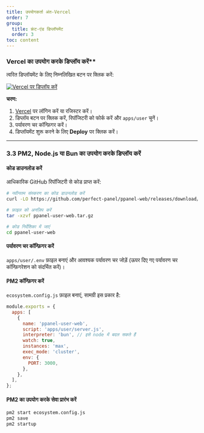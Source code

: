 ```yaml
---
title: उपयोगकर्ता अंत-Vercel
order: 7
group: 
  title: फ्रंट-एंड डिप्लॉयमेंट
  order: 3
toc: content
---
```


### Vercel का उपयोग करके डिप्लॉय करें\*\*

त्वरित डिप्लॉयमेंट के लिए निम्नलिखित बटन पर क्लिक करें:

[![Vercel पर डिप्लॉय करें](https://vercel.com/button)](https://vercel.com/new/clone?demo-description=PPanel%20is%20a%20pure%2C%20professional%2C%20and%20perfect%20open-source%20proxy%20panel%20tool%2C%20designed%20to%20be%20your%20ideal%20choice%20for%20learning%20and%20practical%20use\&demo-image=https%3A%2F%2Furlscan.io%2Fliveshot%2F%3Fwidth%3D1920%26height%3D1080%26url%3Dhttps%3A%2F%2Fuser.ppanel.dev\&demo-title=PPanel%20user%20Web\&demo-url=https%3A%2F%2Fuser.ppanel.dev%2F\&from=.\&project-name=ppanel-user-web\&repository-name=ppanel-web\&repository-url=https%3A%2F%2Fgithub.com%2Fperfect-panel%2Fppanel-web\&root-directory=apps%2Fuser\&skippable-integrations=1)

**चरण:**

1. [Vercel](https://vercel.com/) पर लॉगिन करें या रजिस्टर करें।
2. डिप्लॉय बटन पर क्लिक करें, रिपॉजिटरी को फोर्क करें और `apps/user` चुनें।
3. पर्यावरण चर कॉन्फ़िगर करें।
4. डिप्लॉयमेंट शुरू करने के लिए **Deploy** पर क्लिक करें।

---

### **3.3 PM2, Node.js या Bun का उपयोग करके डिप्लॉय करें**

#### कोड डाउनलोड करें

आधिकारिक GitHub रिपॉजिटरी से कोड प्राप्त करें:

```bash
# नवीनतम संस्करण का कोड डाउनलोड करें
curl -LO https://github.com/perfect-panel/ppanel-web/releases/download/v1.0.0/ppanel-user-web.tar.gz

# फ़ाइल को अनज़िप करें
tar -xzvf ppanel-user-web.tar.gz

# कोड निर्देशिका में जाएं
cd ppanel-user-web
```

#### पर्यावरण चर कॉन्फ़िगर करें

`apps/user/.env` फ़ाइल बनाएं और आवश्यक पर्यावरण चर जोड़ें (ऊपर दिए गए पर्यावरण चर कॉन्फ़िगरेशन को संदर्भित करें)।

#### PM2 कॉन्फ़िगर करें

`ecosystem.config.js` फ़ाइल बनाएं, सामग्री इस प्रकार है:

```javascript
module.exports = {
  apps: [
    {
      name: 'ppanel-user-web',
      script: 'apps/user/server.js',
      interpreter: 'bun', // इसे node में बदल सकते हैं
      watch: true,
      instances: 'max',
      exec_mode: 'cluster',
      env: {
        PORT: 3000,
      },
    },
  ],
};
```

#### PM2 का उपयोग करके सेवा प्रारंभ करें

```bash
pm2 start ecosystem.config.js
pm2 save
pm2 startup
```

